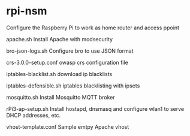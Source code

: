 # rpi-nsm

Configure the Raspberry Pi to work as home router and access ppoint

apache.sh 	            Install Apache with modsecurity

bro-json-logs.sh 	      Configure bro to use JSON format

crs-3.0.0-setup.conf 	  owasp crs configuration file

iptables-blacklist.sh 	download ip blacklists

iptables-defensible.sh 	iptables blacklisting with ipsets

mosquitto.sh 	          Install Mosquitto MQTT broker

rPi3-ap-setup.sh 	      Install hostapd, dnsmasq and configure wlan1 to serve DHCP addresses, etc.

vhost-template.conf     Sample emtpy Apache vhost

